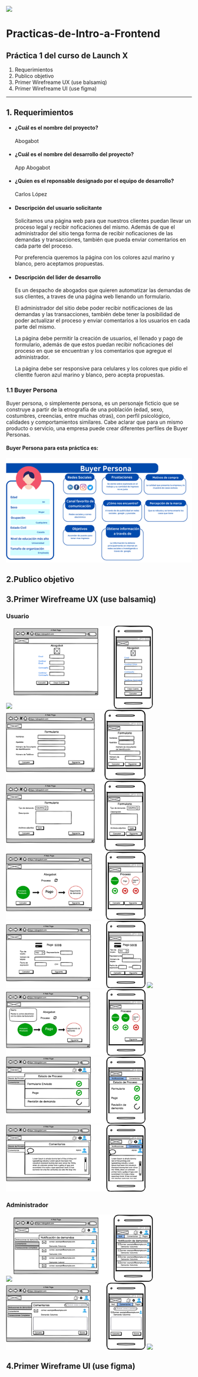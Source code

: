 ![](https://avatars.githubusercontent.com/u/110853422?s=200&v=4)
# Practicas-de-Intro-a-Frontend
## Práctica 1 del curso de Launch X
1. Requerimientos 
2. Publico objetivo
3. Primer Wirefreame UX (use balsamiq)
4. Primer Wirefreame UI (use figma)
------------
## 1. Requerimientos
- #### ¿Cuál es el nombre del proyecto?
  Abogabot
- #### ¿Cuál es el nombre del desarrollo del proyecto?
  App Abogabot
- #### ¿Quien es el reponsable designado por el equipo de desarrollo?
  Carlos López
- #### Descripción del usuario solicitante

  Solicitamos una página web para que nuestros clientes puedan llevar un proceso legal y recibir noficaciones del       mismo. Además de que el administrador del sitio tenga forma de recibir noficaciones de las demandas y transacciones,   también que pueda enviar comentarios en cada parte del proceso.
  
  Por preferencia queremos la página con los colores azul marino y blanco, pero aceptamos propuestas.
  
- #### Descripción del lider de desarrollo

  Es un despacho de abogados que quieren automatizar las demandas de sus clientes, a traves de una página web llenando   un formulario.
  
  El administrador del sitio debe poder recibir notificaciones de las demandas y las transacciones, también debe tener   la posibilidad de poder actualizar el proceso y enviar comentarios a los usuarios en cada parte del mismo.
 
  La página debe permitir la creación de usuarios, el llenado y pago de formulario, además de que estos puedan recibir   noficaciones del proceso en que se encuentran y los comentarios que agregue el administrador.
  
  La página debe ser responsive para celulares y los colores que pidio el clientte fueron azul marino y blanco, pero     acepta propuestas.
  
  
### 1.1 Buyer Persona

Buyer persona, o simplemente persona, es un personaje ficticio que se construye a partir de la etnografía de una población (edad, sexo, costumbres, creencias, entre muchas otras), con perfil psicológico, calidades y comportamientos similares. Cabe aclarar que para un mismo producto o servicio, una empresa puede crear diferentes perfiles de Buyer Personas.

#### Buyer Persona para esta práctica es:

<img src="/Abogabot/BuyerPersona.png" />

## 2.Publico objetivo

## 3.Primer Wirefreame UX (use balsamiq)

### Usuario
<img src="/Abogabot/Inicio%20de%20Sesión%20(Usuario).png" width = "75%"/>
<img src="/Abogabot/Crear%20Cuenta.png" width = "75%"/>
<img src="/Abogabot/Formulario.png" width = "75%"/>
<img src="/Abogabot/Formulario%20(Segunda%20parte).png" width = "75%"/>
<img src="/Abogabot/Proceso%201.png" width = "75%"/>
<img src="/Abogabot/Pago.png" width = "75%"/>
<img src="/Abogabot/Transacción%20Completa.png" width = "75%"/>
<img src="/Abogabot/Proceso%202.png" width = "75%"/>
<img src="/Abogabot/Pagina%20de%20Usuario.png" width = "75%"/>
<img src="/Abogabot/Comentarios.png" width = "75%"/>

### Administrador
<img src="/Abogabot/Inicio%20de%20Sesión%20(Admin).png" width = "75%"/>
<img src="/Abogabot/Notificaciones.png" width = "75%"/>
<img src="/Abogabot/Comentarios%20(Administrador).png" width = "75%"/>
<img src="/Abogabot/Transacción.png" width = "75%"/>


## 4.Primer Wireframe UI (use figma)


